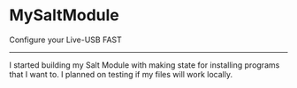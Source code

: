 # MySaltModule
Configure your Live-USB FAST
___

I started building my Salt Module with making state for installing programs that I want to. I planned on testing if my files will work locally.

